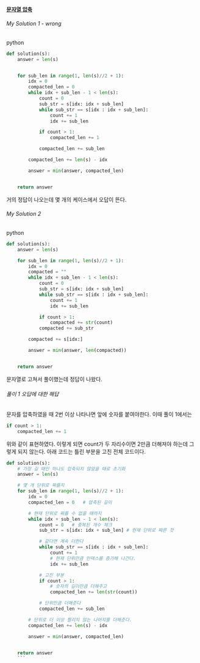 #### [문자열 압축](https://programmers.co.kr/learn/courses/30/lessons/60057)


###### My Solution 1 - wrong
python
```python
def solution(s):
    answer = len(s)


    for sub_len in range(1, len(s)//2 + 1):
        idx = 0
        compacted_len = 0
        while idx + sub_len - 1 < len(s):
            count = 0
            sub_str = s[idx: idx + sub_len]
            while sub_str == s[idx : idx + sub_len]:
                count += 1
                idx += sub_len

            if count > 1:
                compacted_len += 1

            compacted_len += sub_len

        compacted_len += len(s) - idx

        answer = min(answer, compacted_len)


    return answer
```
거의 정답이 나오는데 몇 개의 케이스에서 오답이 뜬다.

###### My Solution 2
python
```python
def solution(s):
    answer = len(s)

    for sub_len in range(1, len(s)//2 + 1):
        idx = 0
        compacted = ""
        while idx + sub_len - 1 < len(s):
            count = 0
            sub_str = s[idx: idx + sub_len]
            while sub_str == s[idx : idx + sub_len]:
                count += 1
                idx += sub_len

            if count > 1:
                compacted += str(count)
            compacted += sub_str

        compacted += s[idx:]

        answer = min(answer, len(compacted))


    return answer
```

문자열로 고쳐서 풀이했는데 정답이 나왔다.

###### 풀이 1 오답에 대한 해답

문자를 압축하였을 때 2번 이상 나타나면 앞에 숫자를 붙여야한다. 이때 풀이 1에서는
```python
if count > 1:
    compacted_len += 1
````

위와 같이 표현하였다. 이렇게 되면 count가 두 자리수이면 2만큼 더해져야 하는데 그렇게 되지 않는다.
아래 코드는 틀린 부분을 고친 전체 코드이다.

```python
def solution(s):
    # 가장 길 때인 하나도 압축되지 않았을 때로 초기화
    answer = len(s)

    # 몇 개 단위로 짜를지
    for sub_len in range(1, len(s)//2 + 1):
        idx = 0
        compacted_len = 0   # 압축된 길이

        # 현재 단위로 짜를 수 없을 때까지
        while idx + sub_len - 1 < len(s):
            count = 0   # 중복된 개수 체크
            sub_str = s[idx: idx + sub_len] # 현재 단위로 짜른 것

            # 같다면 계속 더한다
            while sub_str == s[idx : idx + sub_len]:
                count += 1
                # 현재 단위만큼 인덱스를 증가해 나간다.
                idx += sub_len

            # 고친 부분
            if count > 1:
                # 숫자의 길이만큼 더해주고
                compacted_len += len(str(count))

            # 단위만큼 더해준다
            compacted_len += sub_len

        # 단위로 더 이상 짤리지 않는 나머지를 더해준다.
        compacted_len += len(s) - idx

        answer = min(answer, compacted_len)


    return answer
    ```